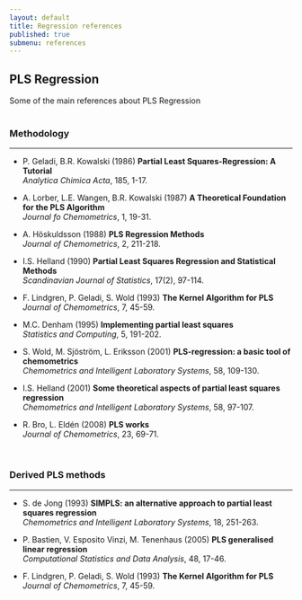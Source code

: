 ```yaml
---
layout: default
title: Regression references
published: true
submenu: references
---
```


## PLS Regression ##
Some of the main references about PLS Regression
<br>
<br>

### Methodology ###

<hr/>

- P. Geladi, B.R. Kowalski (1986) **Partial Least Squares-Regression: A Tutorial**<br>
*Analytica Chimica Acta*, 185, 1-17.

- A. Lorber, L.E. Wangen, B.R. Kowalski (1987) **A Theoretical Foundation for the PLS Algorithm**<br>
*Journal fo Chemometrics*, 1, 19-31.

- A. Höskuldsson (1988) **PLS Regression Methods**<br>
*Journal of Chemometrics*, 2, 211-218.

- I.S. Helland (1990) **Partial Least Squares Regression and Statistical Methods**<br>
*Scandinavian Journal of Statistics*, 17(2), 97-114.

- F. Lindgren, P. Geladi, S. Wold (1993) **The Kernel Algorithm for PLS**<br>
*Journal of Chemometrics*, 7, 45-59.

- M.C. Denham (1995) **Implementing partial least squares**<br>
*Statistics and Computing*, 5, 191-202.

- S. Wold, M. Sjöström, L. Eriksson (2001) **PLS-regression: a basic tool of chemometrics**<br>
*Chemometrics and Intelligent Laboratory Systems*, 58, 109-130.

- I.S. Helland (2001) **Some theoretical aspects of partial least squares regression**<br>
*Chemometrics and Intelligent Laboratory Systems*, 58, 97-107.

- R. Bro, L. Eldén (2008) **PLS works**<br>
*Journal of Chemometrics*, 23, 69-71.

<br>

### Derived PLS methods ##

<hr/>

- S. de Jong (1993) **SIMPLS: an alternative approach to partial least squares regression**<br>
*Chemometrics and Intelligent Laboratory Systems*, 18, 251-263.

- P. Bastien, V. Esposito Vinzi, M. Tenenhaus (2005) **PLS generalised linear regression**<br>
*Computational Statistics and Data Analysis*, 48, 17-46.

- F. Lindgren, P. Geladi, S. Wold (1993) **The Kernel Algorithm for PLS**<br>
*Journal of Chemometrics*, 7, 45-59.

<br>
